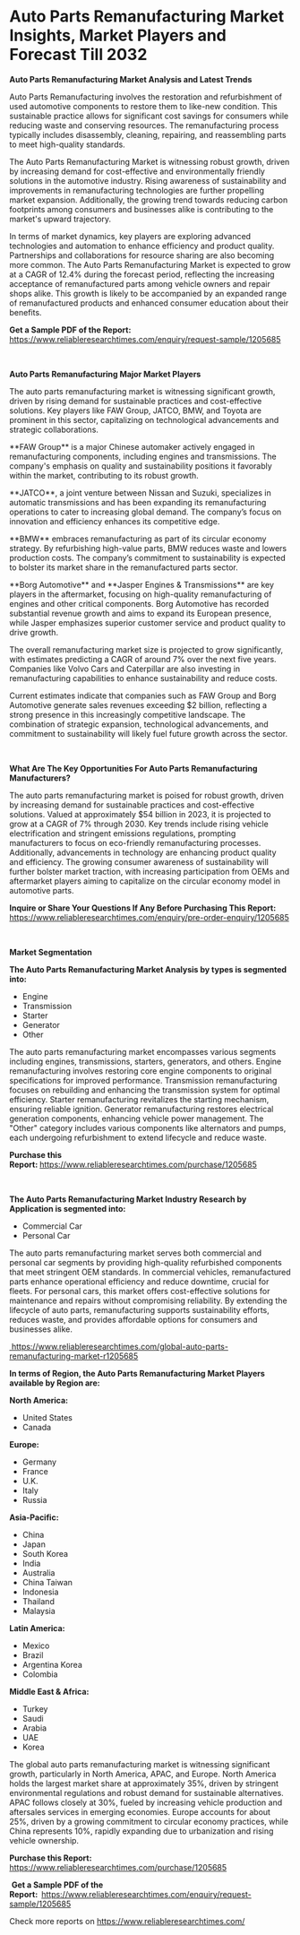 <p><h1>Auto Parts Remanufacturing Market Insights, Market Players and Forecast Till 2032</h1></p><p><strong>Auto Parts Remanufacturing Market Analysis and Latest Trends</strong></p>
<p><p>Auto Parts Remanufacturing involves the restoration and refurbishment of used automotive components to restore them to like-new condition. This sustainable practice allows for significant cost savings for consumers while reducing waste and conserving resources. The remanufacturing process typically includes disassembly, cleaning, repairing, and reassembling parts to meet high-quality standards.</p><p>The Auto Parts Remanufacturing Market is witnessing robust growth, driven by increasing demand for cost-effective and environmentally friendly solutions in the automotive industry. Rising awareness of sustainability and improvements in remanufacturing technologies are further propelling market expansion. Additionally, the growing trend towards reducing carbon footprints among consumers and businesses alike is contributing to the market's upward trajectory.</p><p>In terms of market dynamics, key players are exploring advanced technologies and automation to enhance efficiency and product quality. Partnerships and collaborations for resource sharing are also becoming more common. The Auto Parts Remanufacturing Market is expected to grow at a CAGR of 12.4% during the forecast period, reflecting the increasing acceptance of remanufactured parts among vehicle owners and repair shops alike. This growth is likely to be accompanied by an expanded range of remanufactured products and enhanced consumer education about their benefits.</p></p>
<p><strong>Get a Sample PDF of the Report:&nbsp;</strong> <a href="https://www.reliableresearchtimes.com/enquiry/request-sample/1205685?utm_campaign=2267&utm_medium=2&utm_source=Github&utm_content=ia&utm_term=30032025&utm_id=auto-parts-remanufacturing">https://www.reliableresearchtimes.com/enquiry/request-sample/1205685</a></p>
<p>&nbsp;</p>
<p><strong>Auto Parts Remanufacturing Major Market Players</strong></p>
<p><p>The auto parts remanufacturing market is witnessing significant growth, driven by rising demand for sustainable practices and cost-effective solutions. Key players like FAW Group, JATCO, BMW, and Toyota are prominent in this sector, capitalizing on technological advancements and strategic collaborations.</p><p>**FAW Group** is a major Chinese automaker actively engaged in remanufacturing components, including engines and transmissions. The company's emphasis on quality and sustainability positions it favorably within the market, contributing to its robust growth. </p><p>**JATCO**, a joint venture between Nissan and Suzuki, specializes in automatic transmissions and has been expanding its remanufacturing operations to cater to increasing global demand. The company’s focus on innovation and efficiency enhances its competitive edge.</p><p>**BMW** embraces remanufacturing as part of its circular economy strategy. By refurbishing high-value parts, BMW reduces waste and lowers production costs. The company’s commitment to sustainability is expected to bolster its market share in the remanufactured parts sector.</p><p>**Borg Automotive** and **Jasper Engines & Transmissions** are key players in the aftermarket, focusing on high-quality remanufacturing of engines and other critical components. Borg Automotive has recorded substantial revenue growth and aims to expand its European presence, while Jasper emphasizes superior customer service and product quality to drive growth.</p><p>The overall remanufacturing market size is projected to grow significantly, with estimates predicting a CAGR of around 7% over the next five years. Companies like Volvo Cars and Caterpillar are also investing in remanufacturing capabilities to enhance sustainability and reduce costs. </p><p>Current estimates indicate that companies such as FAW Group and Borg Automotive generate sales revenues exceeding $2 billion, reflecting a strong presence in this increasingly competitive landscape. The combination of strategic expansion, technological advancements, and commitment to sustainability will likely fuel future growth across the sector.</p></p>
<p>&nbsp;</p>
<p><strong>What Are The Key Opportunities For Auto Parts Remanufacturing Manufacturers?</strong></p>
<p><p>The auto parts remanufacturing market is poised for robust growth, driven by increasing demand for sustainable practices and cost-effective solutions. Valued at approximately $54 billion in 2023, it is projected to grow at a CAGR of 7% through 2030. Key trends include rising vehicle electrification and stringent emissions regulations, prompting manufacturers to focus on eco-friendly remanufacturing processes. Additionally, advancements in technology are enhancing product quality and efficiency. The growing consumer awareness of sustainability will further bolster market traction, with increasing participation from OEMs and aftermarket players aiming to capitalize on the circular economy model in automotive parts.</p></p>
<p><strong>Inquire or Share Your Questions If Any Before Purchasing This Report:</strong> <a href="https://www.reliableresearchtimes.com/enquiry/pre-order-enquiry/1205685?utm_campaign=2267&utm_medium=2&utm_source=Github&utm_content=ia&utm_term=30032025&utm_id=auto-parts-remanufacturing">https://www.reliableresearchtimes.com/enquiry/pre-order-enquiry/1205685</a></p>
<p>&nbsp;</p>
<p><strong>Market Segmentation</strong></p>
<p><strong>The Auto Parts Remanufacturing Market Analysis by types is segmented into:</strong></p>
<p><ul><li>Engine</li><li>Transmission</li><li>Starter</li><li>Generator</li><li>Other</li></ul></p>
<p><p>The auto parts remanufacturing market encompasses various segments including engines, transmissions, starters, generators, and others. Engine remanufacturing involves restoring core engine components to original specifications for improved performance. Transmission remanufacturing focuses on rebuilding and enhancing the transmission system for optimal efficiency. Starter remanufacturing revitalizes the starting mechanism, ensuring reliable ignition. Generator remanufacturing restores electrical generation components, enhancing vehicle power management. The "Other" category includes various components like alternators and pumps, each undergoing refurbishment to extend lifecycle and reduce waste.</p></p>
<p><strong>Purchase this Report:&nbsp;</strong><a href="https://www.reliableresearchtimes.com/purchase/1205685?utm_campaign=2267&utm_medium=2&utm_source=Github&utm_content=ia&utm_term=30032025&utm_id=auto-parts-remanufacturing">https://www.reliableresearchtimes.com/purchase/1205685</a></p>
<p>&nbsp;</p>
<p><strong>The Auto Parts Remanufacturing Market Industry Research by Application is segmented into:</strong></p>
<p><ul><li>Commercial Car</li><li>Personal Car</li></ul></p>
<p><p>The auto parts remanufacturing market serves both commercial and personal car segments by providing high-quality refurbished components that meet stringent OEM standards. In commercial vehicles, remanufactured parts enhance operational efficiency and reduce downtime, crucial for fleets. For personal cars, this market offers cost-effective solutions for maintenance and repairs without compromising reliability. By extending the lifecycle of auto parts, remanufacturing supports sustainability efforts, reduces waste, and provides affordable options for consumers and businesses alike.</p></p>
<p><a href="https://www.reliableresearchtimes.com/global-auto-parts-remanufacturing-market-r1205685?utm_campaign=2267&utm_medium=2&utm_source=Github&utm_content=ia&utm_term=30032025&utm_id=auto-parts-remanufacturing">&nbsp;https://www.reliableresearchtimes.com/global-auto-parts-remanufacturing-market-r1205685</a></p>
<p><strong>In terms of Region, the Auto Parts Remanufacturing Market Players available by Region are:</strong></p>
<p>
    <p> <strong> North America: </strong>
        <ul>
            <li>United States</li>
            <li>Canada</li>
        </ul>
        </p> 
    <p> <strong> Europe: </strong>
        <ul>
            <li>Germany</li>
            <li>France</li>
            <li>U.K.</li>
            <li>Italy</li>
            <li>Russia</li>
        </ul>
        </p> 
    <p> <strong> Asia-Pacific: </strong>
        <ul>
            <li>China</li>
            <li>Japan</li>
            <li>South Korea</li>
            <li>India</li>
            <li>Australia</li>
            <li>China Taiwan</li>
            <li>Indonesia</li>
            <li>Thailand</li>
            <li>Malaysia</li>
        </ul>
        </p> 
    <p> <strong> Latin America: </strong>
        <ul>
            <li>Mexico</li>
            <li>Brazil</li>
            <li>Argentina Korea</li>
            <li>Colombia</li>
        </ul>
        </p> 
    <p> <strong> Middle East & Africa: </strong>
        <ul>
            <li>Turkey</li>
            <li>Saudi</li>
            <li>Arabia</li>
            <li>UAE</li>
            <li>Korea</li>
        </ul>
    </p>
    </p>
<p><p>The global auto parts remanufacturing market is witnessing significant growth, particularly in North America, APAC, and Europe. North America holds the largest market share at approximately 35%, driven by stringent environmental regulations and robust demand for sustainable alternatives. APAC follows closely at 30%, fueled by increasing vehicle production and aftersales services in emerging economies. Europe accounts for about 25%, driven by a growing commitment to circular economy practices, while China represents 10%, rapidly expanding due to urbanization and rising vehicle ownership.</p></p>
<p><strong>Purchase this Report: </strong><a href="https://www.reliableresearchtimes.com/purchase/1205685?utm_campaign=2267&utm_medium=2&utm_source=Github&utm_content=ia&utm_term=30032025&utm_id=auto-parts-remanufacturing">https://www.reliableresearchtimes.com/purchase/1205685</a></p>
<p>&nbsp;<strong>Get a Sample PDF of the Report:&nbsp;&nbsp;</strong><a href="https://www.reliableresearchtimes.com/enquiry/request-sample/1205685?utm_campaign=2267&utm_medium=2&utm_source=Github&utm_content=ia&utm_term=30032025&utm_id=auto-parts-remanufacturing">https://www.reliableresearchtimes.com/enquiry/request-sample/1205685</a></p>
<p><strong></strong></p>
<p>Check more reports on <a href="https://www.reliableresearchtimes.com/?utm_campaign=2267&utm_medium=2&utm_source=Github&utm_content=ia&utm_term=30032025&utm_id=auto-parts-remanufacturing">https://www.reliableresearchtimes.com/</a></p>